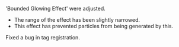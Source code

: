 'Bounded Glowing Effect' were adjusted.

- The range of the effect has been slightly narrowed.
- This effect has prevented particles from being generated by this.

Fixed a bug in tag registration.
